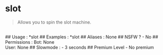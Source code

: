 # slot

> Allows you to spin the slot machine.

<br>
## Usage :
*slot
## Examples :
*slot
## Aliases :
None
## NSFW ?
- No
## Permissions :
Bot: None
<br>
User: None
## Slowmode :
- 3 seconds
## Premium Level
- No premium